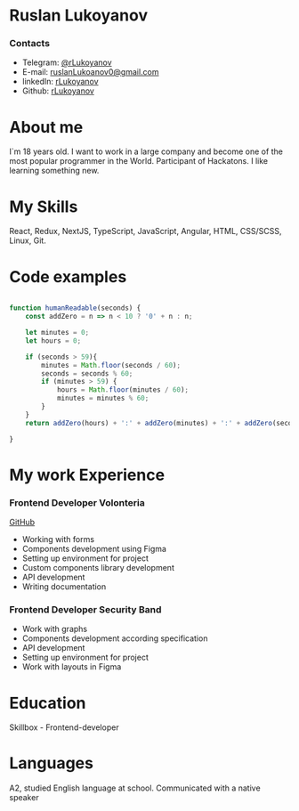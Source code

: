 # Ruslan Lukoyanov

### Contacts

- Telegram: <a href='https://t.me/rlukoyanov'>@rLukoyanov</a>
- E-mail: ruslanLukoanov0@gmail.com
- linkedIn: <a href='https://www.linkedin.com/in/rlukoyanov/'>rLukoyanov</a>
- Github: <a href='https://github.com/rLukoyanov'>rLukoyanov</a>

# About me

I`m 18 years old. I want to work in a large company and become one of the most popular programmer in the World. Participant of Hackatons. I like learning something new.

# My Skills

React, Redux, NextJS, TypeScript, JavaScript, Angular, HTML, CSS/SCSS, Linux, Git.

# Code examples

```js

function humanReadable(seconds) {
    const addZero = n => n < 10 ? '0' + n : n;

    let minutes = 0;
    let hours = 0;

    if (seconds > 59){
        minutes = Math.floor(seconds / 60);
        seconds = seconds % 60;
        if (minutes > 59) {
            hours = Math.floor(minutes / 60);
            minutes = minutes % 60;
        }
    }
    return addZero(hours) + ':' + addZero(minutes) + ':' + addZero(seconds);

}

```

# My work Experience

### Frontend Developer Volonteria

<a href="https://github.com/ruslanTwink/Volonteria">GitHub</a>

- Working with forms
- Components development using Figma
- Setting up environment for project
- Custom components library development
- API development
- Writing documentation

### Frontend Developer Security Band

- Work with graphs
- Components development according specification
- API development
- Setting up environment for project
- Work with layouts in Figma

# Education

Skillbox - Frontend-developer

# Languages

A2, studied English language at school. Communicated with a native speaker
